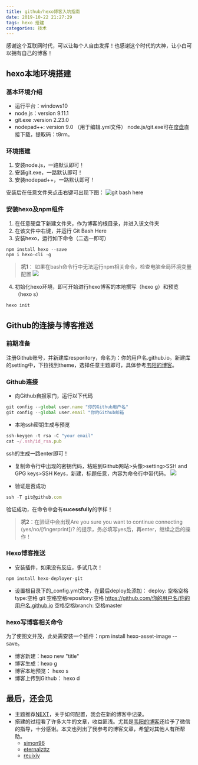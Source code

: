 ```yaml
---
title: github/hexo博客入坑指南
date: 2019-10-22 21:27:29
tags: hexo 搭建
categories: 技术
---
```


感谢这个互联网时代，可以让每个人自由发挥！也感谢这个时代的大神，让小白可以拥有自己的博客！
## hexo本地环境搭建

### 基本环境介绍

- 运行平台：windows10
- node.js：version 9.11.1
- git.exe :version 2.23.0
- nodepad++: version 9.0 （用于编辑.yml文件）
node.js/git.exe可在[度盘](https://pan.baidu.com/s/1ZLkLG6TpKPOYR6Iy5JtoMQ)直接下载，提取码：t8rm。

### 环境搭建

1. 安装node.js，一路默认即可！
2. 安装git.exe，一路默认即可！
3. 安装nodepad++，一路默认即可！

安装后在任意文件夹点击右键可出现下图：
![git bash here](1.jpg)

### 安装hexo及npm组件

1. 在任意硬盘下新建文件夹，作为博客的根目录，并进入该文件夹
2. 在该文件中右键，并运行 Git Bash Here
3. 安装hexo，运行如下命令（二选一即可）
``` javascript
npm install hexo --save
npm i hexo-cli -g
```

>**坑1**： 如果在bash命令行中无法运行npm相关命令，检查电脑全局环境变量配置
> ![](2.jpg)

4. 初始化hexo环境，即可开始进行hexo博客的本地撰写（hexo g）和预览（hexo s）

``` javascript
hexo init
```
## Github的连接与博客推送

### 前期准备
注册Github账号，并新建库resporitory，命名为：你的用户名.github.io。新建库的setting中，下拉找到theme，选择任意主题即可，具体参考[韦阳的博客](https://godweiyang.com/2018/04/13/hexo-blog/#toc-heading-1)。

### Github连接

- 向Github自报家门，运行以下代码
``` javascript
git config --global user.name "你的Github用户名"
git config --global user.email "你的Github邮箱
```

- 本地ssh密钥生成与预览
``` javascript
ssh-keygen -t rsa -C "your email"   
cat ~/.ssh/id_rsa.pub               
```
ssh的生成一路enter即可！

- 复制命令行中出现的密钥代码，粘贴到Github网站>头像>setting>SSH and GPG keys>SSH Keys，新建，标题任意，内容为命令行中带代码。
![](3.png)

- 验证是否成功
``` javascript
ssh -T git@github.com
```
验证成功，在命令中会有**sucessfully**的字样！

> **坑2**：在验证中会出现Are you sure you want to continue connecting (yes/no/[fingerprint])? 的提示，务必填写yes后，再enter，继续之后的操作！

### Hexo博客推送

- 安装插件，如果没有反应，多试几次！
``` javascript
npm install hexo-deployer-git
```
- 设置根目录下的_config.yml文件，在最后deploy处添加：
deploy:
空格空格 type:空格 git
空格空格repository:空格 https://github.com/你的用户名/你的用户名.github.io
空格空格branch: 空格master

### hexo写博客相关命令

为了使图文并茂，此处需安装一个插件：npm install hexo-asset-image --save。
- 博客新建：hexo new "title"
- 博客生成：hexo g
- 博客本地预览： hexo s
- 博客上传到Github： hexo d

## 最后，还会见

- 主题推荐[NEXT](https://github.com/theme-next/hexo-theme-next.git)，关于如何配置，我会在新的博客中记录。
- 搭建的过程看了许多大牛的文章，收益匪浅。尤其是[韦阳的博客](https://godweiyang.com/2018/04/13/hexo-blog/#toc-heading-1)还给予了微信的指导，十分感谢。本文也列出了我参考的博客文章，希望对其他人有所帮助。
  -	[simon96](https://www.simon96.online/2018/11/10/hexo-env/)
  -	[eternalzttz](http://eternalzttz.com/hexo-next.html)
  -	[reuixiy](https://io-oi.me/tech/hexo-next-optimization/)